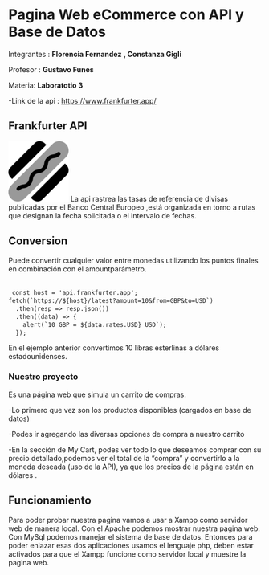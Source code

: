 # Pagina Web eCommerce con API y Base de Datos 
Integrantes :
**Florencia Fernandez**
**, Constanza Gigli**

Profesor :
**Gustavo Funes**

Materia:
**Laboratotio 3**

-Link de la api :
<a href="https://www.frankfurter.app/">https://www.frankfurter.app/</a><br>
## Frankfurter API
 <img src="logoFrank.png" width="120">    
La api rastrea las tasas de referencia de divisas publicadas por el Banco Central Europeo ,está organizada en torno a rutas que designan la fecha solicitada o el intervalo de fechas. </li>
  
## Conversion
Puede convertir cualquier valor entre monedas utilizando los puntos finales en combinación con el amountparámetro.
 <pre><code>        
 const host = 'api.frankfurter.app';
fetch(`https://${host}/latest?amount=10&from=GBP&to=USD`)
  .then(resp => resp.json())
  .then((data) => {
    alert(`10 GBP = ${data.rates.USD} USD`);
  });
</code></pre> 
En el ejemplo anterior convertimos 10 libras esterlinas a dólares estadounidenses.
### Nuestro proyecto 
Es una página web que simula un carrito de compras.

-Lo primero que vez son los productos disponibles (cargados en base de datos)

-Podes ir agregando las diversas opciones de compra a nuestro carrito 

-En la sección de My Cart, podes ver todo lo que deseamos comprar con su precio detallado,podemos ver el total de la “compra” y convertirlo a la moneda deseada (uso de la API), ya que los precios de la página están en dólares .

<h2 class="code-line" data-line-start=30 data-line-end=31 ><a id="Funcionamiento_30"></a>Funcionamiento</h2>
<p class="has-line-data" data-line-start="32" data-line-end="33">Para poder probar  nuestra pagina vamos a usar a Xampp como servidor web de manera local.
Con el Apache podemos mostrar nuestra pagina web.
Con MySql podemos manejar el sistema de base de datos.
Entonces para poder enlazar esas dos aplicaciones usamos el lenguaje php, deben estar activados para que el Xampp funcione como servidor local y muestre la pagina web.


